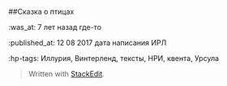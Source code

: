 ##Сказка о птицах

:was_at: 7 лет назад где-то

:published_at: 12 08 2017 дата написания ИРЛ

:hp-tags: Иллурия, Винтерленд, тексты, НРИ, квента, Урсула


> Written with [StackEdit](https://stackedit.io/).